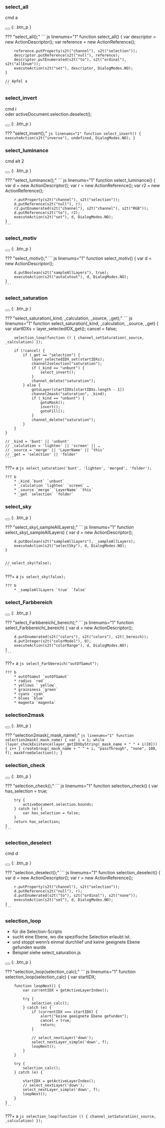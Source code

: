 ### select_all
cmd a

<button class="btn" data-clipboard-text="select_all();"></button>
{: .btn_p }

??? "select_all();"
    ``` js linenums="1"
    function select_all() {
        var descriptor = new ActionDescriptor();
        var reference = new ActionReference();
    
        reference.putProperty(s2t("channel"), s2t("selection"));
        descriptor.putReference(s2t("null"), reference);
        descriptor.putEnumerated(s2t("to"), s2t("ordinal"), s2t("allEnum"));
        executeAction(s2t("set"), descriptor, DialogModes.NO);
    }
    
    // Apfel a
    ```

[](file:///Users/simon/Arbeit/GitHub/SimonScript/source/_functions/selection/select_all.js)

### select_invert
cmd i  
oder activeDocument.selection.deselect();

<button class="btn" data-clipboard-text="select_invert();"></button>
{: .btn_p }

??? "select_invert();"
    ``` js linenums="1"
    function select_invert() {
        executeAction(s2t("inverse"), undefined, DialogModes.NO);
    }
    ```

[](file:///Users/simon/Arbeit/GitHub/SimonScript/source/_functions/selection/select_invert.js)

### select_luminance
cmd alt 2

<button class="btn" data-clipboard-text="select_luminance();"></button>
{: .btn_p }

??? "select_luminance();"
    ``` js linenums="1"
    function select_luminance() {
        var d = new ActionDescriptor();
        var r = new ActionReference();
        var r2 = new ActionReference();
    
        r.putProperty(s2t("channel"), s2t("selection"));
        d.putReference(s2t("null"), r);
        r2.putEnumerated(s2t("channel"), s2t("channel"), s2t("RGB"));
        d.putReference(s2t("to"), r2);
        executeAction(s2t("set"), d, DialogModes.NO);
    }
    ```

[](file:///Users/simon/Arbeit/GitHub/SimonScript/source/_functions/selection/select_luminance.js)

### select_motiv

<button class="btn" data-clipboard-text="select_motiv();"></button>
{: .btn_p }

??? "select_motiv();"
    ``` js linenums="1"
    function select_motiv() {
        var d = new ActionDescriptor();
    
        d.putBoolean(s2t("sampleAllLayers"), true);
        executeAction(s2t("autoCutout"), d, DialogModes.NO);
    }
    ```

[](file:///Users/simon/Arbeit/GitHub/SimonScript/source/_functions/selection/select_motiv.js)

### select_saturation

<button class="btn" data-clipboard-text="select_saturation(_kind, _calculation, _source, _get);"></button>
{: .btn_p }

??? "select_saturation(_kind, _calculation, _source, _get);"
    ``` js linenums="1"
    function select_saturation(_kind, _calculation, _source, _get) {
        var startIDXs = layer_selectedIDX_get();
        cancel = false;
    
        selection_loop(function () { channel_setSaturation(_source, _calculation) });
    
        if (!cancel) {
            if (_get == "selection") {
                layer_selectedIDX_set(startIDXs);
                channel2selection("saturation");
                if (_kind == "unbunt") {
                    select_invert();
                }
                channel_delete("saturation");
            } else {
                gotoLayer(startIDXs[startIDXs.length - 1])
                channel2mask("saturation", _kind);
                if (_kind == "unbunt") {
                    gotoMask();
                    invert();
                    gotoFill();
                }
                channel_delete("saturation");
            }
        }
    }
    
    // _kind = 'bunt' || 'unbunt'
    // _calulation = 'lighten' || 'screen' || …
    // _source = 'merge' || 'LayerName' || ‘this‘
    // _get = 'selection' || 'folder'
    ```

[](file:///Users/simon/Arbeit/GitHub/SimonScript/source/_functions/selection/select_saturation.js)

???+ a
    ```js
    select_saturation('bunt', 'lighten', 'merged', 'folder');
    ```

    ??? b
        * _kind `bunt` `unbunt`
        * _calulation `lighten` `screen` …
        * _source `merge` `LayerName` `this`
        * _get `selection` `folder`

### select_sky

<button class="btn" data-clipboard-text="select_sky(_sampleAllLayers);"></button>
{: .btn_p }

??? "select_sky(_sampleAllLayers);"
    ``` js linenums="1"
    function select_sky(_sampleAllLayers) {
        var d = new ActionDescriptor();
    
        d.putBoolean(s2t("sampleAllLayers"), _sampleAllLayers);
        executeAction(s2t("selectSky"), d, DialogModes.NO);
    }
    
    
    // select_sky(false);
    ```

[](file:///Users/simon/Arbeit/GitHub/SimonScript/source/_functions/selection/select_sky.js)

???+ a
    ```js
    select_sky(false);
    ```

    ??? b
        * _sampleAllLayers `true` `false`

### select_Farbbereich

<button class="btn" data-clipboard-text="select_Farbbereich(_bereich);"></button>
{: .btn_p }

??? "select_Farbbereich(_bereich);"
    ``` js linenums="1"
    function select_Farbbereich(_bereich) {
        var d = new ActionDescriptor();
    
        d.putEnumerated(s2t("colors"), s2t("colors"), s2t(_bereich));
        d.putInteger(s2t("colorModel"), 0);
        executeAction(s2t("colorRange"), d, DialogModes.NO);
    }
    ```

[](file:///Users/simon/Arbeit/GitHub/SimonScript/source/_functions/selection/select_Farbbereich.js)

???+ a
    ```js
    select_Farbbereich("outOfGamut");
    ```

    ??? b
        * outOfGamut `outOfGamut`
        * radius `red`
        * yellows ` yellow`
        * graininess `green`
        * cyans `cyan`
        * blues `blue`
        * magenta `magenta`

### selection2mask

<button class="btn" data-clipboard-text="selection2mask(_mask_name);"></button>
{: .btn_p }

??? "selection2mask(_mask_name);"
    ``` js linenums="1"
    function selection2mask(_mask_name) {
        var i = 1;
        while (layer_checkExistence(layer_getIDXbyString(_mask_name + " " + i)[0])) {
            i++
        }
        createGroup(_mask_name + " " + i, "passThrough", "none", 100, f);
        maskFromSelection();
    }
    ```

[](file:///Users/simon/Arbeit/GitHub/SimonScript/source/_functions/selection/selection2mask.js)

### selection_check

<button class="btn" data-clipboard-text="selection_check();"></button>
{: .btn_p }

??? "selection_check();"
    ``` js linenums="1"
    function selection_check() {
        var has_selection = true;
    
        try {
            activeDocument.selection.bounds;
        } catch (e) {
            var has_selection = false;
        }
        return has_selection;
    }
    ```

[](file:///Users/simon/Arbeit/GitHub/SimonScript/source/_functions/selection/selection_check.js)

### selection_deselect
cmd d

<button class="btn" data-clipboard-text="selection_deselect();"></button>
{: .btn_p }

??? "selection_deselect();"
    ``` js linenums="1"
    function selection_deselect() {
        var d = new ActionDescriptor();
        var r = new ActionReference();
    
        r.putProperty(s2t("channel"), s2t("selection"));
        d.putReference(s2t("null"), r);
        d.putEnumerated(s2t("to"), s2t("ordinal"), s2t("none"));
        executeAction(s2t("set"), d, DialogModes.NO);
    }
    ```

[](file:///Users/simon/Arbeit/GitHub/SimonScript/source/_functions/selection/selection_deselect.js)

### selection_loop
* für die Selection-Scripts
* sucht eine Ebene, wo die spezifische Selection erlaubt ist.
* und stoppt wenn’s einmal durchlief und keine geeignete Ebene gefunden wurde
* Beispiel siehe select_saturation.js

<button class="btn" data-clipboard-text="selection_loop(selection_calc);"></button>
{: .btn_p }

??? "selection_loop(selection_calc);"
    ``` js linenums="1"
    function selection_loop(selection_calc) {
        var startIDX;
    
        function loopNext() {
            var currentIDX = getActiveLayerIndex();
    
            try {
                selection_calc();
            } catch (e) {
                if (currentIDX === startIDX) {
                    alert("keine geeignete Ebene gefunden");
                    cancel = true;
                    return;
                }
    
                // select_nextLayer('down');
                select_nextLayer_simple('down', f);
                loopNext();
            }
        }
    
        try {
            selection_calc();
        } catch (e) {
    
            startIDX = getActiveLayerIndex();
            // select_nextLayer('down');
            select_nextLayer_simple('down', f);
            loopNext();
        }
    }
    ```

[](file:///Users/simon/Arbeit/GitHub/SimonScript/source/_functions/selection/selection_loop.js)

???+ a
    ```js
    selection_loop(function () { channel_setSaturation(_source, _calculation) });
    ```